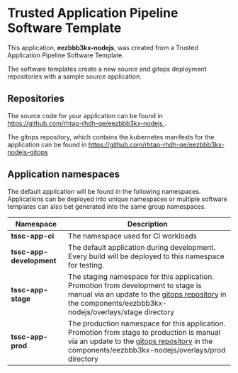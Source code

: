 # Trusted Application Pipeline Software Template

This application, **eezbbb3kx-nodejs**, was created from a Trusted Application Pipeline Software Template.

The software templates create a new source and gitops deployment repositories with a sample source application. 

## Repositories

The source code for your application can be found in [https://github.com/rhtap-rhdh-qe/eezbbb3kx-nodejs ](https://github.com/rhtap-rhdh-qe/eezbbb3kx-nodejs ).
 
The gitops repository, which contains the kubernetes manifests for the application can be found in 
[https://github.com/rhtap-rhdh-qe/eezbbb3kx-nodejs-gitops ](https://github.com/rhtap-rhdh-qe/eezbbb3kx-nodejs-gitops ) 

## Application namespaces 

The default application will be found in the following namespaces. Applications can be deployed into unique namespaces or multiple software templates can also bet generated into the same group namespaces.  

|  Namespace   |  Description   |  
| -------- | -------- |
| **tssc-app-ci** | The namespace used for CI workloads |
| **tssc-app-development** | The default application during development. Every build will be deployed to this namespace for testing. |
| **tssc-app-stage** | The staging namespace for this application. Promotion from development to stage is manual via an update to the [gitops repository](https://github.com/rhtap-rhdh-qe/eezbbb3kx-nodejs-gitops ) in the components/eezbbb3kx-nodejs/overlays/stage directory |
| **tssc-app-prod** | The production namespace for this application. Promotion from stage to production is manual via an update to the [gitops repository](https://github.com/rhtap-rhdh-qe/eezbbb3kx-nodejs-gitops ) in the components/eezbbb3kx-nodejs/overlays/prod directory |